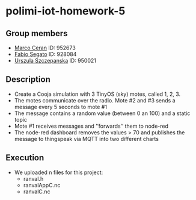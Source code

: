# polimi-iot-homework-5

## Group members
* [Marco Ceran](mailto:marco.ceran@mail.polimi.it) ID: 952673
* [Fabio Segato](mailto:fabio1.segato@mail.polimi.it) ID: 928084
* [Urszula Szczepanska](mailto:urszulamarta.szczepanska@mail.polimi.it) ID: 950021

## Description
* Create a Cooja simulation with 3 TinyOS (sky) motes, called 1, 2, 3.
* The motes communicate over the radio. Mote #2 and #3 sends a message every 5 seconds to mote #1
* The message contains a random value (between 0 an 100) and a static topic
* Mote #1 receives messages and ’’forwards’’ them to node-red
* The node-red dashboard removes the values > 70 and publishes the message to thingspeak via MQTT into two different charts

## Execution

* We uploaded n files for this project:
    * ranval.h
    * ranvalAppC.nc
    * ranvalC.nc
 
